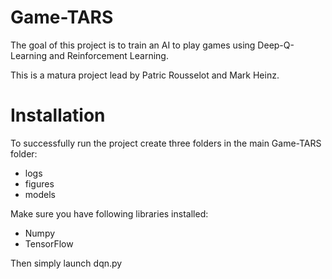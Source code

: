 # Game-TARS
The goal of this project is to train an AI to play games using Deep-Q-Learning and Reinforcement Learning.

This is a matura project lead by Patric Rousselot and Mark Heinz.

# Installation
To successfully run the project create three folders in the main Game-TARS folder:
- logs
- figures
- models

Make sure you have following libraries installed:
- Numpy
- TensorFlow

Then simply launch dqn.py

